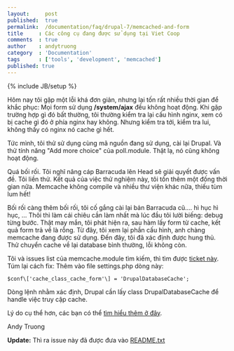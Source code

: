 ```yaml
---
layout:     post
published:  true
permalink:  /documentation/faq/drupal-7/memcached-and-form
title     : Các công cụ đang được sử dụng tại Viet Coop
comments  : true
author    : andytruong
category  : 'Documentation'
tags      : ['tools', 'development', 'memcached']
published: true
---
```


{% include JB/setup %}

Hôm nay tôi gặp một lỗi khá đơn giản, nhưng lại tốn rất nhiều thời gian để khắc phục: Mọi form sử dụng __/system/ajax__ đều không hoạt động. Khi gặp trường hợp gì đó bất thường, tôi thường kiểm tra lại cấu hình nginx, xem có bị cache gì đó ở phía nginx hay không. Nhưng kiểm tra tới, kiểm tra lui, không thấy có nginx nó cache gì hết.

Tức mình, tôi thử sử dụng cùng mã nguồn đang sử dụng, cài lại Drupal. Và thử tính năng "Add more choice" của poll.module. Thật lạ, nó cũng không hoạt động.

Quá bối rối. Tôi nghĩ nâng cáp Barracuda lên Head sẽ giải quyết được vấn đề. Tôi liền thử. Kết quả của việc thử nghiệm này, tôi tốn thêm một đống thời gian nữa. Memcache không compile và nhiều thư viện khác nữa, thiếu tùm lum hết!

Bối rối càng thêm bối rối, tôi cố gắng cài lại bản Barracuda cũ.... hì hục hì hục, ... Thôi thì làm cái chiêu cần làm nhất mà lúc đầu tôi lười biếng: debug từng bước. Thật may mắn, tôi phát hiện ra, sau hàm lấy form từ cache, kết quả form trả về là rỗng. Từ đây, tôi xem lại phần cấu hình, anh chàng memcache đang được sử dụng. Đến đây, tôi đã xác định được hung thủ. Thử chuyển cache về lại database bình thường, lỗi không còn.

Tôi và issues list của memcache.module tìm kiếm, thì tìm được [ticket này](http://drupal.org/node/1214536#comment-4748042). Túm lại cách fix: Thêm vào file settings.php dòng này:

    $conf\['cache_class_cache_form'\] = 'DrupalDatabaseCache';

Dòng lệnh nhằm xác định, Drupal cần lấy class DrupalDatabaseCache để handle việc truy cập cache.

Lý do cụ thể hơn, các bạn có thể [tìm hiểu thêm ở đây](http://drupal.org/node/512026).

Andy Truong

__Update:__ Thì ra issue này đã được đưa vào [README.txt](http://drupalcode.org/project/memcache.git/blob/5947cf0d625628b2423237baabe512984114a7a7:/README.txt)